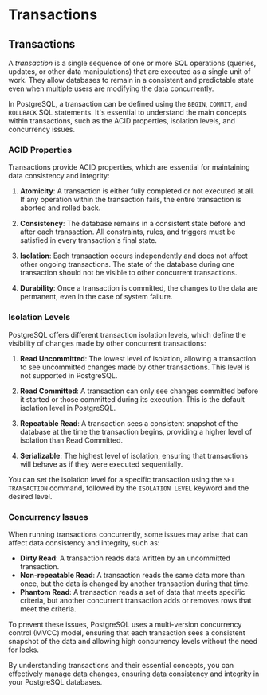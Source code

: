 # Transactions

## Transactions

A *transaction* is a single sequence of one or more SQL operations (queries, updates, or other data manipulations) that are executed as a single unit of work. They allow databases to remain in a consistent and predictable state even when multiple users are modifying the data concurrently.

In PostgreSQL, a transaction can be defined using the `BEGIN`, `COMMIT`, and `ROLLBACK` SQL statements. It's essential to understand the main concepts within transactions, such as the ACID properties, isolation levels, and concurrency issues. 

### ACID Properties

Transactions provide ACID properties, which are essential for maintaining data consistency and integrity:

1. **Atomicity**: A transaction is either fully completed or not executed at all. If any operation within the transaction fails, the entire transaction is aborted and rolled back.

2. **Consistency**: The database remains in a consistent state before and after each transaction. All constraints, rules, and triggers must be satisfied in every transaction's final state.

3. **Isolation**: Each transaction occurs independently and does not affect other ongoing transactions. The state of the database during one transaction should not be visible to other concurrent transactions.

4. **Durability**: Once a transaction is committed, the changes to the data are permanent, even in the case of system failure.

### Isolation Levels

PostgreSQL offers different transaction isolation levels, which define the visibility of changes made by other concurrent transactions:

1. **Read Uncommitted**: The lowest level of isolation, allowing a transaction to see uncommitted changes made by other transactions. This level is not supported in PostgreSQL.

2. **Read Committed**: A transaction can only see changes committed before it started or those committed during its execution. This is the default isolation level in PostgreSQL.

3. **Repeatable Read**: A transaction sees a consistent snapshot of the database at the time the transaction begins, providing a higher level of isolation than Read Committed. 

4. **Serializable**: The highest level of isolation, ensuring that transactions will behave as if they were executed sequentially.

You can set the isolation level for a specific transaction using the `SET TRANSACTION` command, followed by the `ISOLATION LEVEL` keyword and the desired level.

### Concurrency Issues

When running transactions concurrently, some issues may arise that can affect data consistency and integrity, such as:

- **Dirty Read**: A transaction reads data written by an uncommitted transaction.
- **Non-repeatable Read**: A transaction reads the same data more than once, but the data is changed by another transaction during that time.
- **Phantom Read**: A transaction reads a set of data that meets specific criteria, but another concurrent transaction adds or removes rows that meet the criteria.

To prevent these issues, PostgreSQL uses a multi-version concurrency control (MVCC) model, ensuring that each transaction sees a consistent snapshot of the data and allowing high concurrency levels without the need for locks.

By understanding transactions and their essential concepts, you can effectively manage data changes, ensuring data consistency and integrity in your PostgreSQL databases.